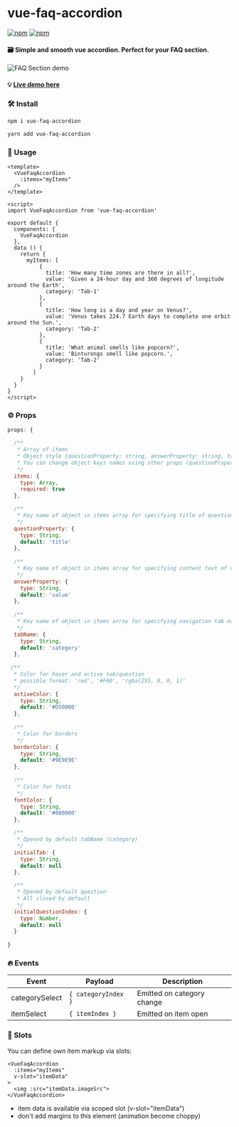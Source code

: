 # vue-faq-accordion


[![npm](https://img.shields.io/npm/v/vue-faq-accordion.svg)](https://www.npmjs.com/package/vue-faq-accordion)
[![npm](https://img.shields.io/npm/dt/vue-faq-accordion.svg)](https://www.npmjs.com/package/vue-faq-accordion)


#### 🗃 Simple and smooth vue accordion. Perfect for your FAQ section.

![FAQ Section demo](https://media.giphy.com/media/XKU7gqsiq2KRAPoHZm/giphy.gif)

#### 💡 [Live demo here](https://codesandbox.io/s/vue-faq-accordion-gh6yl)

### 🛠 Install

```bash
npm i vue-faq-accordion
```
```bash
yarn add vue-faq-accordion
```

### 🚀 Usage

```vue
<template>
  <VueFaqAccordion 
    :items="myItems"
  />
</template>

<script>
import VueFaqAccordion from 'vue-faq-accordion'

export default {
  components: {
    VueFaqAccordion
  },
  data () {
    return {
      myItems: [
          {
            title: 'How many time zones are there in all?',
            value: 'Given a 24-hour day and 360 degrees of longitude around the Earth',
            category: 'Tab-1'
          },
          {
            title: 'How long is a day and year on Venus?',
            value: 'Venus takes 224.7 Earth days to complete one orbit around the Sun.',
            category: 'Tab-2'
          },
          {
            title: 'What animal smells like popcorn?',
            value: 'Binturongs smell like popcorn.',
            category: 'Tab-2'
          }
        ]
    }
  }
}
</script>
```

### ⚙ Props 
```js
props: {

  /**
   * Array of items
   * Object style {questionProperty: string, answerProperty: string, tabName: string}
   * You can change object keys names using other props (questionProperty, answerProperty, tabName)
   */
  items: {
    type: Array,
    required: true
  },

  /**
   * Key name of object in items array for specifying title of question
   */
  questionProperty: {
    type: String,
    default: 'title'
  },
  
  /**
   * Key name of object in items array for specifying content text of open question
   */
  answerProperty: {
    type: String,
    default: 'value'
  },
  
  /**
   * Key name of object in items array for specifying navigation tab name
   */
  tabName: {
    type: String,
    default: 'category'
  },
  
 /**
  * Color for hover and active tab/question
  * possible format: 'red', '#F00', 'rgba(255, 0, 0, 1)'
  */
  activeColor: {
    type: String,
    default: '#D50000'
  },
  
  /**
   * Color for borders
   */
  borderColor: {
    type: String,
    default: '#9E9E9E'
  },
  
  /**
   * Color for fonts
   */
  fontColor: {
    type: String,
    default: '#000000'
  },

  /**
   * Opened by default tabName (category)
   */
  initialTab: {
    type: String,
    default: null
  },

  /**
   * Opened by default question
   * All closed by default
   */
  initialQuestionIndex: {
    type: Number,
    default: null
  }
  
}
```

### 🔥 Events

| Event | Payload | Description |
| -| - | -|
| categorySelect | `{ categoryIndex }` | Emitted on category change |
| itemSelect | `{ itemIndex }` | Emitted on item open |

### 📎 Slots

You can define own item markup via slots:
```vue
<VueFaqAccordion
  :items="myItems"
  v-slot="itemData"
>
  <img :src="itemData.imageSrc">
</VueFaqAccordion>
```
- item data is available via scoped slot (v-slot="itemData")
- don't add margins to this element (animation become choppy)
